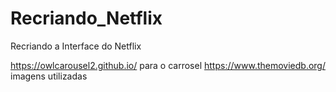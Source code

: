 # Recriando_Netflix
 Recriando a Interface do Netflix 



https://owlcarousel2.github.io/ para o carrosel 
https://www.themoviedb.org/ imagens utilizadas
